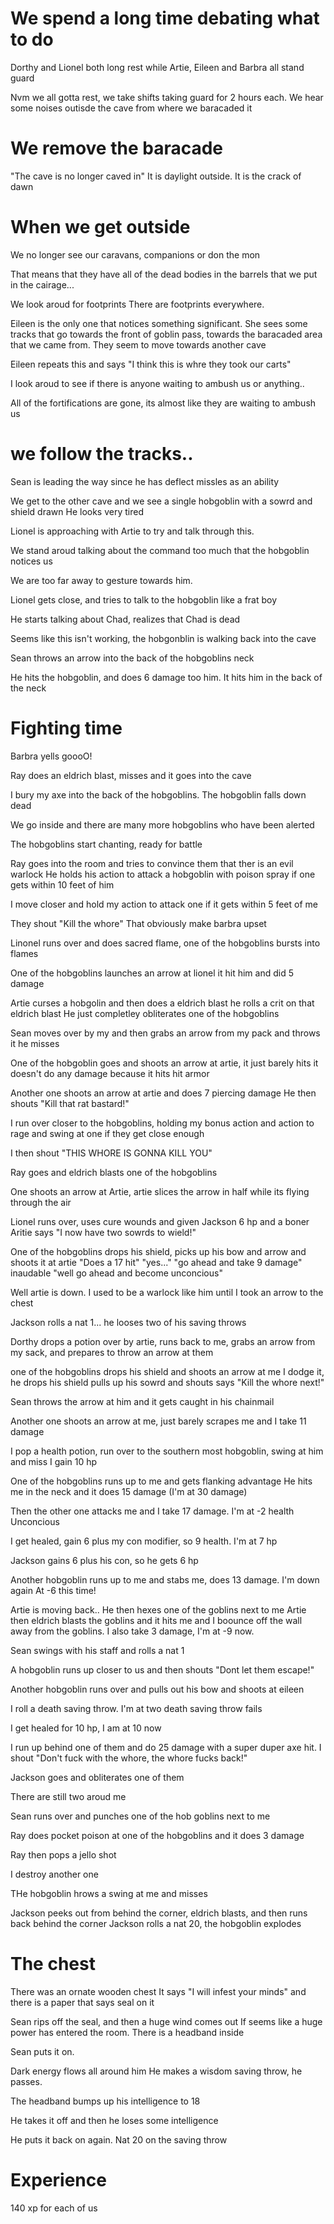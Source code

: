 # We spend a long time debating what to do
Dorthy and Lionel both long rest while Artie, Eileen and Barbra all stand guard

Nvm we all gotta rest, we take shifts taking guard for 2 hours each.
We hear some noises outisde the cave from where we baracaded it

# We remove the baracade
"The cave is no longer caved in"
It is daylight outside.  It is the crack of dawn


# When we get outside
We no longer see our caravans, companions or don the mon

That means that they have all of the dead bodies in the barrels that we put in the
cairage...

We look aroud for footprints
There are footprints everywhere.

Eileen is the only one that notices something significant.  She sees some tracks that go
towards the front of goblin pass, towards the baracaded area that we came from.  They
seem to move towards another cave

Eileen repeats this and says "I think this is whre they took our carts"


I look aroud to see if there is anyone waiting to ambush us or anything..

All of the fortifications are gone, its almost like they are waiting to ambush us


# we follow the tracks..

Sean is leading the way since he has deflect missles as an ability

We get to the other cave and we see a single hobgoblin with a sowrd and shield drawn
He looks very tired


Lionel is approaching with Artie to try and talk through this.

We stand aroud talking about the command too much that the hobgoblin notices us

We are too far away to gesture towards him.

Lionel gets close, and tries to talk to the hobgoblin like a frat boy

He starts talking about Chad, realizes that Chad is dead

Seems like this isn't working, the hobgonblin is walking back into the cave

Sean throws an arrow into the back of the hobgoblins neck

He hits the hobgoblin, and does 6 damage too him.  It hits him in the back of the neck

# Fighting time
Barbra yells goooO!

Ray does an eldrich blast, misses and it goes into the cave

I bury my axe into the back of the hobgoblins.
The hobgoblin falls down dead

We go inside and there are many more hobgoblins who have been alerted

The hobgoblins start chanting, ready for battle

Ray goes into the room and tries to convince them that ther is an evil warlock
He holds his action to attack a hobgoblin with poison spray if one gets within
10 feet of him

I move closer and hold my action to attack one if it gets within 5 feet of me

They shout "Kill the whore"
That obviously make barbra upset

Linonel runs over and does sacred flame, one of the hobgoblins bursts into flames

One of the hobgoblins launches an arrow at lionel
it hit him and did 5 damage

Artie curses a hobgolin and then does a eldrich blast
he rolls a crit on that eldrich blast
He just completley obliterates one of the hobgoblins

Sean moves over by my and then grabs an arrow from my pack and throws it
he misses

One of the hobgoblin goes and shoots an arrow at artie, it just barely hits it doesn't do
any damage because it hits hit armor

Another one shoots an arrow at artie and does 7 piercing damage
He then shouts "Kill that rat bastard!"

I run over closer to the hobgoblins, holding my bonus action and action to rage and swing
at one if they get close enough

I then shout "THIS WHORE IS GONNA KILL YOU"

Ray goes and eldrich blasts one of the hobgoblins

One shoots an arrow at Artie, artie slices the arrow in half while its flying through the
air

Lionel runs over, uses cure wounds and given Jackson 6 hp and a boner
Aritie says "I now have two sowrds to wield!"

One of the hobgoblins drops his shield, picks up his bow and arrow and shoots it at artie
"Does a 17 hit" "yes..." "go ahead and take 9 damage" inaudable "well go ahead and become unconcious"

Well artie is down.  I used to be a warlock like him until I took an arrow to the chest


Jackson rolls a nat 1... he looses two of his saving throws

Dorthy drops a potion over by artie, runs back to me, grabs an arrow from my sack, and
prepares to throw an arrow at them


one of the hobgoblins drops his shield and shoots an arrow at me
I dodge it, he drops his shield pulls up his sowrd and shouts says "Kill the whore next!"

Sean throws the arrow at him and it gets caught in his chainmail

Another one shoots an arrow at me, just barely scrapes me and I take 11 damage

I pop a health potion, run over to the southern most hobgoblin, swing at him and miss
I gain 10 hp


One of the hobgoblins runs up to me and gets flanking advantage
He hits me in the neck and it does 15 damage (I'm at 30 damage)

Then the other one attacks me and I take 17 damage.  I'm at -2 health
Unconcious


I get healed, gain 6 plus my con modifier, so 9 health.  I'm at 7 hp

Jackson gains 6 plus his con, so he gets 6 hp

Another hobgoblin runs up to me and stabs me, does 13 damage.  I'm down again
At -6 this time!

Artie is moving back..  He then hexes one of the goblins next to me
Artie then eldrich blasts the goblins and it hits me and I boounce off the wall away from
the goblins.  I also take 3 damage, I'm at -9 now.

Sean swings with his staff and rolls a nat 1

A hobgoblin runs up closer to us and then shouts "Dont let them escape!"

Another hobgoblin runs over and pulls out his bow and shoots at eileen

I roll a death saving throw.  I'm at two death saving throw fails

I get healed for 10 hp, I am at 10 now

I run up behind one of them and do 25 damage with a super duper axe hit.
I shout "Don't fuck with the whore, the whore fucks back!"

Jackson goes and obliterates one of them

There are still two aroud me

Sean runs over and punches one of the hob goblins next to me

Ray does pocket poison at one of the hobgoblins and it does 3 damage

Ray then pops a jello shot

I destroy another one

THe hobgoblin hrows a swing at me and misses

Jackson peeks out from behind the corner, eldrich blasts, and then runs back behind the
corner
Jackson rolls a nat 20, the hobgoblin explodes


# The chest
There was an ornate wooden chest
It says "I will infest your minds" and there is a paper that says seal on it

Sean rips off the seal, and then a huge wind comes out
If seems like a huge power has entered the room.  There is a headband inside

Sean puts it on.

Dark energy flows all around him
He makes a wisdom saving throw, he passes.

The headband bumps up his intelligence to 18

He takes it off and then he loses some intelligence

He puts it back on again.  Nat 20 on the saving throw

# Experience

140 xp for each of us








